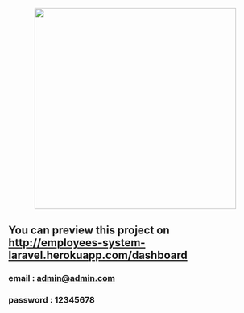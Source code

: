 <p align="center"><a href="https://laravel.com" target="_blank"><img src="https://raw.githubusercontent.com/laravel/art/master/logo-lockup/5%20SVG/2%20CMYK/1%20Full%20Color/laravel-logolockup-cmyk-red.svg" width="400"></a></p>
  
 ## You can preview this project on http://employees-system-laravel.herokuapp.com/dashboard 
 ### email : admin@admin.com
 ### password : 12345678
